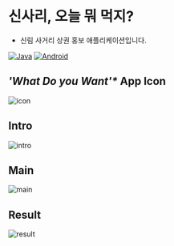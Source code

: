 # 신사리, 오늘 뭐 먹지?
* 신림 사거리 상권 홍보 애플리케이션입니다.


<a href="" target="_blank"><img alt="Java" src="https://img.shields.io/badge/java-%23ED8B00.svg?&style=for-the-badge&logo=java&logoColor=white"/></a>
<a href="" target="_blank"><img alt="Android" src="https://img.shields.io/badge/Android-3DDC84?style=for-the-badge&logo=android&logoColor=white" /></a>

## _'What Do you Want'*_ App Icon
![icon](https://user-images.githubusercontent.com/51290739/115226297-0c3e6680-a14a-11eb-932d-c24af5d761b4.jpg)

## Intro
![intro](https://user-images.githubusercontent.com/51290739/115227058-f2515380-a14a-11eb-9c11-fe8b299d5f6e.jpg)

## Main
![main](https://user-images.githubusercontent.com/51290739/115227047-ee253600-a14a-11eb-94ae-5f84e72eda2d.png)

## Result
![result](https://user-images.githubusercontent.com/51290739/115227068-f41b1700-a14a-11eb-9c1b-4ca253efe07b.jpg)
